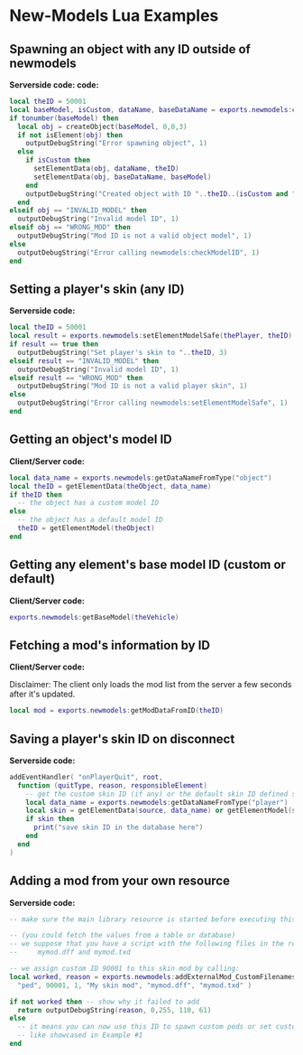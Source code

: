 
# New-Models Lua Examples

## Spawning an object with any ID outside of newmodels

****Serverside code:**
 code:**

```lua
local theID = 50001
local baseModel, isCustom, dataName, baseDataName = exports.newmodels:checkModelID("object", theID)
if tonumber(baseModel) then
  local obj = createObject(baseModel, 0,0,3)
  if not isElement(obj) then
    outputDebugString("Error spawning object", 1)
  else
    if isCustom then
      setElementData(obj, dataName, theID)
      setElementData(obj, baseDataName, baseModel)
    end
    outputDebugString("Created object with ID "..theID..(isCustom and " (custom)" or ""), 3)
  end
elseif obj == "INVALID_MODEL" then
  outputDebugString("Invalid model ID", 1)
elseif obj == "WRONG_MOD" then
  outputDebugString("Mod ID is not a valid object model", 1)
else
  outputDebugString("Error calling newmodels:checkModelID", 1)
end
```

## Setting a player's skin (any ID)

**Serverside code:**

```lua
local theID = 50001
local result = exports.newmodels:setElementModelSafe(thePlayer, theID)
if result == true then
  outputDebugString("Set player's skin to "..theID, 3)
elseif result == "INVALID_MODEL" then
  outputDebugString("Invalid model ID", 1)
elseif result == "WRONG_MOD" then
  outputDebugString("Mod ID is not a valid player skin", 1)
else
  outputDebugString("Error calling newmodels:setElementModelSafe", 1)
end
```

## Getting an object's model ID

**Client/Server code:**

```lua
local data_name = exports.newmodels:getDataNameFromType("object")
local theID = getElementData(theObject, data_name)
if theID then
  -- the object has a custom model ID
else
  -- the object has a default model ID
  theID = getElementModel(theObject)
end
```

## Getting any element's base model ID (custom or default)

**Client/Server code:**

```lua
exports.newmodels:getBaseModel(theVehicle)
```

## Fetching a mod's information by ID

**Client/Server code:**

Disclaimer: The client only loads the mod list from the server a few seconds after it's updated.

```lua
local mod = exports.newmodels:getModDataFromID(theID)
```

## Saving a player's skin ID on disconnect

**Serverside code:**

```lua
addEventHandler( "onPlayerQuit", root, 
  function (quitType, reason, responsibleElement)
    -- get the custom skin ID (if any) or the default skin ID defined serverside
    local data_name = exports.newmodels:getDataNameFromType("player")
    local skin = getElementData(source, data_name) or getElementModel(source)
    if skin then
      print("save skin ID in the database here")
    end
  end
)
```

## Adding a mod from your own resource

**Serverside code:**

```lua
-- make sure the main library resource is started before executing this code

-- (you could fetch the values from a table or database)
-- we suppose that you have a script with the following files in the root of your resource:
--     mymod.dff and mymod.txd

-- we assign custom ID 90001 to this skin mod by calling:
local worked, reason = exports.newmodels:addExternalMod_CustomFilenames(
  "ped", 90001, 1, "My skin mod", "mymod.dff", "mymod.txd" )

if not worked then -- show why it failed to add
  return outputDebugString(reason, 0,255, 110, 61)
else
  -- it means you can now use this ID to spawn custom peds or set custom player skins
  -- like showcased in Example #1
end
```
